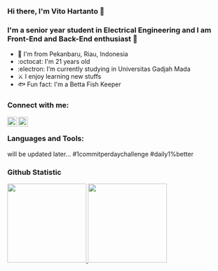### Hi there, I'm Vito Hartanto 👋

### I'm a senior year student in Electrical Engineering and I am Front-End and Back-End enthusiast 🚀

- 🦜 I'm from Pekanbaru, Riau, Indonesia
- :octocat: I'm 21 years old
- :electron: I’m currently studying in Universitas Gadjah Mada
- ⚔️ I enjoy learning new stuffs
- 🐟 Fun fact: I'm a Betta Fish Keeper

### Connect with me:
[<img align="left" alt="codeSTACKr | LinkedIn" width="22px" src="https://cdn.jsdelivr.net/npm/simple-icons@v3/icons/linkedin.svg" />][linkedin]
[<img align="left" alt="codeSTACKr | Instagram" width="22px" src="https://cdn.jsdelivr.net/npm/simple-icons@v3/icons/instagram.svg" />][instagram]
<br />

### Languages and Tools:
will be updated later...
#1commitperdaychallenge
#daily1%better

### Github Statistic
<p align="left">
<a href="https://github.com/vitohartanto">
  <img height="180em" src="https://github-readme-stats-eight-theta.vercel.app/api?username=vitohartanto&show_icons=true&theme=algolia&include_all_commits=true&count_private=true"/>
  <img height="180em" src="https://github-readme-stats-eight-theta.vercel.app/api/top-langs/?username=vitohartanto&layout=compact&layout=compact&theme=algolia"/>
</a>
</p>

[instagram]: https://www.instagram.com/hartantovito/
[linkedin]: https://www.linkedin.com/in/vito-hartanto-3813901b6/
